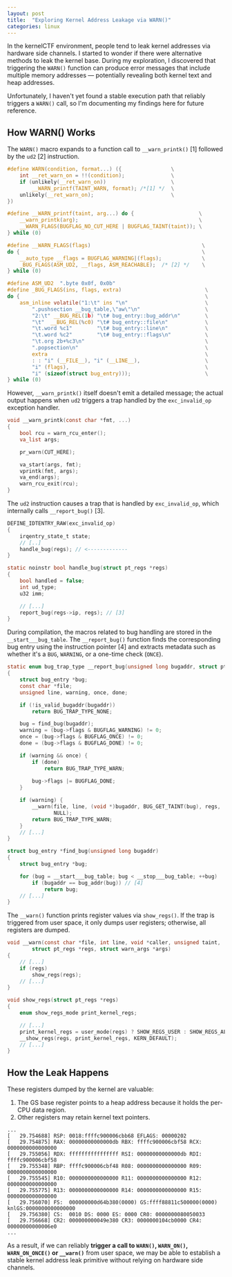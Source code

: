 ```yaml
---
layout: post
title:  "Exploring Kernel Address Leakage via WARN()"
categories: linux
---
```


In the kernelCTF environment, people tend to leak kernel addresses via hardware side channels. I started to wonder if there were alternative methods to leak the kernel base. During my exploration, I discovered that triggering the `WARN()` function can produce error messages that include multiple memory addresses — potentially revealing both kernel text and heap addresses.

Unfortunately, I haven't yet found a stable execution path that reliably triggers a `WARN()` call, so I'm documenting my findings here for future reference.

## How WARN() Works

The `WARN()` macro expands to a function call to `__warn_printk()` [1] followed by the `ud2` [2] instruction.

``` c
#define WARN(condition, format...) ({                \
    int __ret_warn_on = !!(condition);               \
    if (unlikely(__ret_warn_on))                     \
        __WARN_printf(TAINT_WARN, format); /*[1] */  \
    unlikely(__ret_warn_on);                         \
})

#define __WARN_printf(taint, arg...) do {                     \
    __warn_printk(arg);                                       \
    __WARN_FLAGS(BUGFLAG_NO_CUT_HERE | BUGFLAG_TAINT(taint)); \
} while (0)

#define __WARN_FLAGS(flags)                                    \
do {                                                           \
    __auto_type __flags = BUGFLAG_WARNING|(flags);             \
    _BUG_FLAGS(ASM_UD2, __flags, ASM_REACHABLE);  /* [2] */    \
} while (0)

#define ASM_UD2  ".byte 0x0f, 0x0b"
#define _BUG_FLAGS(ins, flags, extra)                           \
do {                                                            \
    asm_inline volatile("1:\t" ins "\n"                         \
        ".pushsection __bug_table,\"aw\"\n"                     \
        "2:\t" __BUG_REL(1b) "\t# bug_entry::bug_addr\n"        \
        "\t"  __BUG_REL(%c0) "\t# bug_entry::file\n"            \
        "\t.word %c1"        "\t# bug_entry::line\n"            \
        "\t.word %c2"        "\t# bug_entry::flags\n"           \
        "\t.org 2b+%c3\n"                                       \
        ".popsection\n"                                         \
        extra                                                   \
        : : "i" (__FILE__), "i" (__LINE__),                     \
        "i" (flags),                                            \
        "i" (sizeof(struct bug_entry)));                        \
} while (0)
```

However, `__warn_printk()` itself doesn't emit a detailed message; the actual output happens when `ud2` triggers a trap handled by the `exc_invalid_op` exception handler.

``` c
void __warn_printk(const char *fmt, ...)
{
    bool rcu = warn_rcu_enter();
    va_list args;

    pr_warn(CUT_HERE);

    va_start(args, fmt);
    vprintk(fmt, args);
    va_end(args);
    warn_rcu_exit(rcu);
}
```

The `ud2` instruction causes a trap that is handled by `exc_invalid_op`, which internally calls `__report_bug()` [3].

``` c
DEFINE_IDTENTRY_RAW(exc_invalid_op)
{
    irqentry_state_t state;
    // [..]
    handle_bug(regs); // <-------------
}

static noinstr bool handle_bug(struct pt_regs *regs)
{
    bool handled = false;
    int ud_type;
    u32 imm;

    // [...]
    report_bug(regs->ip, regs); // [3]
}
```

During compilation, the macros related to bug handling are stored in the `__start___bug_table`. The `__report_bug()` function finds the corresponding bug entry using the instruction pointer [4] and extracts metadata such as whether it's a `BUG`, `WARNING`, or a one-time check (`ONCE`).

``` c
static enum bug_trap_type __report_bug(unsigned long bugaddr, struct pt_regs *regs)
{
    struct bug_entry *bug;
    const char *file;
    unsigned line, warning, once, done;

    if (!is_valid_bugaddr(bugaddr))
        return BUG_TRAP_TYPE_NONE;

    bug = find_bug(bugaddr);
    warning = (bug->flags & BUGFLAG_WARNING) != 0;
    once = (bug->flags & BUGFLAG_ONCE) != 0;
    done = (bug->flags & BUGFLAG_DONE) != 0;

    if (warning && once) {
        if (done)
            return BUG_TRAP_TYPE_WARN;
            
        bug->flags |= BUGFLAG_DONE;
    }

    if (warning) {
        __warn(file, line, (void *)bugaddr, BUG_GET_TAINT(bug), regs,
               NULL);
        return BUG_TRAP_TYPE_WARN;
    }
    // [...]
}

struct bug_entry *find_bug(unsigned long bugaddr)
{
    struct bug_entry *bug;

    for (bug = __start___bug_table; bug < __stop___bug_table; ++bug)
        if (bugaddr == bug_addr(bug)) // [4]
            return bug;
    // [...]
}
```

The `__warn()` function prints register values via `show_regs()`. If the trap is triggered from user space, it only dumps user registers; otherwise, all registers are dumped.

``` c
void __warn(const char *file, int line, void *caller, unsigned taint,
        struct pt_regs *regs, struct warn_args *args)
{
    // [...]
    if (regs)
        show_regs(regs);
    // [...]
}

void show_regs(struct pt_regs *regs)
{
    enum show_regs_mode print_kernel_regs;

    // [...]
    print_kernel_regs = user_mode(regs) ? SHOW_REGS_USER : SHOW_REGS_ALL;
    __show_regs(regs, print_kernel_regs, KERN_DEFAULT);
    // [...]
}
```

## How the Leak Happens

These registers dumped by the kernel are valuable:
1. The GS base register points to a heap address because it holds the per-CPU data region.
2. Other registers may retain kernel text pointers.

```
...
[   29.754688] RSP: 0018:ffffc900006cbb68 EFLAGS: 00000202
[   29.754875] RAX: 00000000000000db RBX: ffffc900006cbf58 RCX: 0000000000000000
[   29.755056] RDX: ffffffffffffffff RSI: 00000000000000db RDI: ffffc900006cbf58
[   29.755348] RBP: ffffc900006cbf48 R08: 0000000000000000 R09: 0000000000000000
[   29.755545] R10: 0000000000000000 R11: 0000000000000000 R12: 0000000000000000
[   29.755775] R13: 0000000000000000 R14: 0000000000000000 R15: 0000000000000000
[   29.756070] FS:  000000000d64b380(0000) GS:ffff88811c500000(0000) knlGS:0000000000000000
[   29.756380] CS:  0010 DS: 0000 ES: 0000 CR0: 0000000080050033
[   29.756668] CR2: 000000000049e380 CR3: 0000000104cb0000 CR4: 00000000000006e0
...
```

As a result, if we can reliably **trigger a call to `WARN()`, `WARN_ON()`, `WARN_ON_ONCE()` or `__warn()`** from user space, we may be able to establish a stable kernel address leak primitive without relying on hardware side channels.
